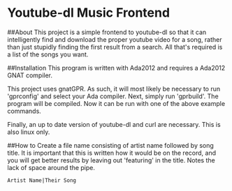 # Youtube-dl Music Frontend

##About
This project is a simple frontend to youtube-dl so that it can intelligently find and download the proper youtube video for a song, rather than just stupidly finding the first result from a search. All that's required is a list of the songs you want.

##Installation
This program is written with Ada2012 and requires a Ada2012 GNAT compiler.

This project uses gnatGPR. As such, it will most likely be necessary to run 'gprconfig' and select your Ada compiler. Next, simply run 'gprbuild'. The program will be compiled. Now it can be run with one of the above example commands.

Finally, an up to date version of youtube-dl and curl are necessary. This is also linux only.

##How to
Create a file name consisting of artist name followed by song title. It is important that this is written how it would be on the record, and you will get better results by leaving out 'featuring' in the title. Notes the lack of space around the pipe.

	Artist Name|Their Song